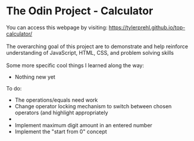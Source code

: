 #  The Odin Project - Calculator
You can access this webpage by visiting: https://tylerprehl.github.io/top-calculator/
<br><br>
The overarching goal of this project are to demonstrate and help reinforce understanding of JavaScript, HTML, CSS, and problem solving skills
<br><br>
Some more specific cool things I learned along the way:
<ul>
<li>Nothing new yet</li>
</ul>
To do:
<ul>
<li>The operations/equals need work</li>
<li>Change operator locking mechanism to switch between chosen operators (and highlight appropriately</li>
<li>
<li>Implement maximum digit amount in an entered number</li>
<li>Implement the "start from 0" concept</li>
</ul>